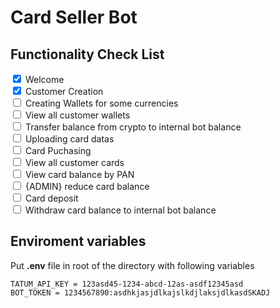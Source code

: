 # Card Seller Bot
## Functionality Check List
<input type="checkbox" checked/> Welcome  
<input type="checkbox" checked/>  Customer Creation  
<input type="checkbox"/> Creating Wallets for some currencies  
<input type="checkbox"/> View all customer wallets  
<input type="checkbox"/> Transfer balance from crypto to internal bot balance  
<input type="checkbox"/> Uploading card datas  
<input type="checkbox"/> Card Puchasing  
<input type="checkbox"/> View all customer cards  
<input type="checkbox"/> View card balance by PAN  
<input type="checkbox"/> {ADMIN} reduce card balance  
<input type="checkbox"/> Card deposit  
<input type="checkbox"/> Withdraw card balance to internal bot balance  

## Enviroment variables
Put **.env** file in root of the directory with following variables 
```
TATUM_API_KEY = 123asd45-1234-abcd-12as-asdf12345asd
BOT_TOKEN = 1234567890:asdhkjasjdlkajslkdjlaksjdlkasdSKADJ
```